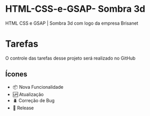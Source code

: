 # HTML-CSS-e-GSAP- Sombra 3d


HTML CSS e GSAP | Sombra 3d com logo da empresa Brisanet


# Tarefas

O controle das tarefas desse projeto será realizado no GitHub

## Ícones

- :package: Nova Funcionalidade
- :up: Atualização
- :beetle: Correção de Bug
- :checkered_flag: Release

